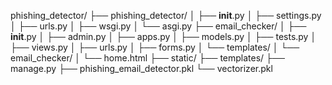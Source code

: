 phishing_detector/
    ├── phishing_detector/
    │   ├── __init__.py
    │   ├── settings.py
    │   ├── urls.py
    │   ├── wsgi.py
    │   └── asgi.py
    ├── email_checker/
    │   ├── __init__.py
    │   ├── admin.py
    │   ├── apps.py
    │   ├── models.py
    │   ├── tests.py
    │   ├── views.py
    │   ├── urls.py
    │   ├── forms.py
    │   └── templates/
    │       └── email_checker/
    │           └── home.html
    ├── static/
    ├── templates/
    ├── manage.py
    ├── phishing_email_detector.pkl
    └── vectorizer.pkl